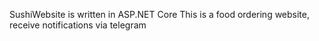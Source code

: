 SushiWebsite is written in ASP.NET Core
This is a food ordering website, receive notifications via telegram
